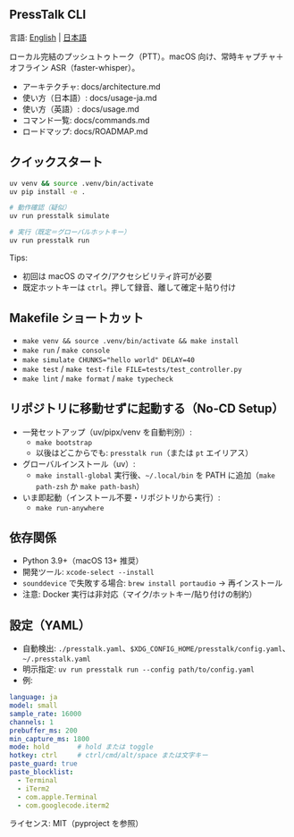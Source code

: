 ## PressTalk CLI

言語: [English](README.md) | [日本語](README-ja.md)

ローカル完結のプッシュトゥトーク（PTT）。macOS 向け、常時キャプチャ＋オフライン ASR（faster-whisper）。

- アーキテクチャ: docs/architecture.md
- 使い方（日本語）: docs/usage-ja.md
- 使い方（英語）: docs/usage.md
- コマンド一覧: docs/commands.md
- ロードマップ: docs/ROADMAP.md

## クイックスタート
```bash
uv venv && source .venv/bin/activate
uv pip install -e .

# 動作確認（疑似）
uv run presstalk simulate

# 実行（既定＝グローバルホットキー）
uv run presstalk run
```
Tips:
- 初回は macOS のマイク/アクセシビリティ許可が必要
- 既定ホットキーは `ctrl`。押して録音、離して確定＋貼り付け

## Makefile ショートカット
- `make venv && source .venv/bin/activate && make install`
- `make run` / `make console`
- `make simulate CHUNKS="hello world" DELAY=40`
- `make test` / `make test-file FILE=tests/test_controller.py`
- `make lint` / `make format` / `make typecheck`

## リポジトリに移動せずに起動する（No‑CD Setup）
- 一発セットアップ（uv/pipx/venv を自動判別）:
  - `make bootstrap`
  - 以後はどこからでも: `presstalk run`（または `pt` エイリアス）
- グローバルインストール（uv）:
  - `make install-global` 実行後、`~/.local/bin` を PATH に追加（`make path-zsh` か `make path-bash`）
- いま即起動（インストール不要・リポジトリから実行）:
  - `make run-anywhere`

## 依存関係
- Python 3.9+（macOS 13+ 推奨）
- 開発ツール: `xcode-select --install`
- `sounddevice` で失敗する場合: `brew install portaudio` → 再インストール
- 注意: Docker 実行は非対応（マイク/ホットキー/貼り付けの制約）

## 設定（YAML）
- 自動検出: `./presstalk.yaml`、`$XDG_CONFIG_HOME/presstalk/config.yaml`、`~/.presstalk.yaml`
- 明示指定: `uv run presstalk run --config path/to/config.yaml`
- 例:
```yaml
language: ja
model: small
sample_rate: 16000
channels: 1
prebuffer_ms: 200
min_capture_ms: 1800
mode: hold       # hold または toggle
hotkey: ctrl     # ctrl/cmd/alt/space または文字キー
paste_guard: true
paste_blocklist:
  - Terminal
  - iTerm2
  - com.apple.Terminal
  - com.googlecode.iterm2
```

ライセンス: MIT（pyproject を参照）
